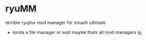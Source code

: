 # ryuMM
terrible ryujinx mod manager for smash ultimate

- kinda a file manager or wait maybe thats all mod managers ig 
